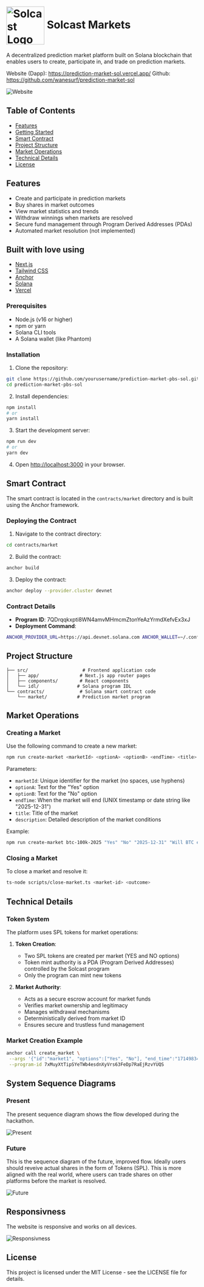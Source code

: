 # <img src="./Solcast.png" alt="Solcast Logo" width="100" style="vertical-align: middle;"> Solcast Markets

A decentralized prediction market platform built on Solana blockchain that enables users to create, participate in, and trade on prediction markets.

Website (Dapp): https://prediction-market-sol.vercel.app/
Github: https://github.com/wanesurf/prediction-market-sol

![Website](./website.png)

## Table of Contents

- [Features](#features)
- [Getting Started](#getting-started)
- [Smart Contract](#smart-contract)
- [Project Structure](#project-structure)
- [Market Operations](#market-operations)
- [Technical Details](#technical-details)
- [License](#license)

## Features

- Create and participate in prediction markets
- Buy shares in market outcomes
- View market statistics and trends
- Withdraw winnings when markets are resolved
- Secure fund management through Program Derived Addresses (PDAs)
- Automated market resolution (not implemented)

## Built with love using

- [Next.js](https://nextjs.org/)
- [Tailwind CSS](https://tailwindcss.com/)
- [Anchor](https://anchor-lang.com/)
- [Solana](https://solana.com/)
- [Vercel](https://vercel.com/)

### Prerequisites

- Node.js (v16 or higher)
- npm or yarn
- Solana CLI tools
- A Solana wallet (like Phantom)

### Installation

1. Clone the repository:

```bash
git clone https://github.com/yourusername/prediction-market-pbs-sol.git
cd prediction-market-pbs-sol
```

2. Install dependencies:

```bash
npm install
# or
yarn install
```

3. Start the development server:

```bash
npm run dev
# or
yarn dev
```

4. Open [http://localhost:3000](http://localhost:3000) in your browser.

## Smart Contract

The smart contract is located in the `contracts/market` directory and is built using the Anchor framework.

### Deploying the Contract

1. Navigate to the contract directory:

```bash
cd contracts/market
```

2. Build the contract:

```bash
anchor build
```

3. Deploy the contract:

```bash
anchor deploy --provider.cluster devnet
```

### Contract Details

- **Program ID**: 7QDrqqkxpti8WN4amvMHmcmZtonYeAzYrmdXefvEx3xJ
- **Deployment Command**:

```bash
ANCHOR_PROVIDER_URL=https://api.devnet.solana.com ANCHOR_WALLET=~/.config/solana/id.json yarn deploy
```

## Project Structure

```
├── src/                    # Frontend application code
│   ├── app/               # Next.js app router pages
│   ├── components/        # React components
│   └── idl/              # Solana program IDL
└── contracts/             # Solana smart contract code
    └── market/           # Prediction market program
```

## Market Operations

### Creating a Market

Use the following command to create a new market:

```bash
npm run create-market <marketId> <optionA> <optionB> <endTime> <title> <description>
```

Parameters:

- `marketId`: Unique identifier for the market (no spaces, use hyphens)
- `optionA`: Text for the "Yes" option
- `optionB`: Text for the "No" option
- `endTime`: When the market will end (UNIX timestamp or date string like "2025-12-31")
- `title`: Title of the market
- `description`: Detailed description of the market conditions

Example:

```bash
npm run create-market btc-100k-2025 "Yes" "No" "2025-12-31" "Will BTC exceed $100K in 2025?" "This market resolves to YES if the price of Bitcoin exceeds $100,000 USD at any point during 2025 according to Coinbase."
```

### Closing a Market

To close a market and resolve it:

```bash
ts-node scripts/close-market.ts <market-id> <outcome>
```

## Technical Details

### Token System

The platform uses SPL tokens for market operations:

1. **Token Creation**:

   - Two SPL tokens are created per market (YES and NO options)
   - Token mint authority is a PDA (Program Derived Addresses) controlled by the Solcast program
   - Only the program can mint new tokens

2. **Market Authority**:
   - Acts as a secure escrow account for market funds
   - Verifies market ownership and legitimacy
   - Manages withdrawal mechanisms
   - Deterministically derived from market ID
   - Ensures secure and trustless fund management

### Market Creation Example

```bash
anchor call create_market \
 --args '{"id":"market1", "options":["Yes", "No"], "end_time":"1714983467", "buy_token":"4zMMC9srt5Ri5X14GAgXhaHii3GnPAEERYPJgZJDncDU", "banner_url":"https://example.com/banner.jpg", "description":"Will BTC hit 100k in 2025?", "title":"BTC 100k", "end_time_string":"Dec 31, 2025", "start_time_string":"Jan 1, 2025", "resolution_source":"CoinGecko"}' \
 --program-id 7xMuyXtTipSYeTWb4esdnXyVrs63FeDp7RaEjRzvYUQS
```

## System Sequence Diagrams

### Present

The present sequence diagram shows the flow developed during the hackathon.

![Present](./sequence_present.png)

### Future

This is the sequence diagram of the future, improved flow. Ideally users should reveive actual shares in the form of Tokens (SPL). This is more aligned with the real world, where users can trade shares on other platforms before the market is resolved.

![Future](./sequence_future.png)

## Responsivness

The website is responsive and works on all devices.

![Responsivness](./responsive.jpeg)

## License

This project is licensed under the MIT License - see the LICENSE file for details.
